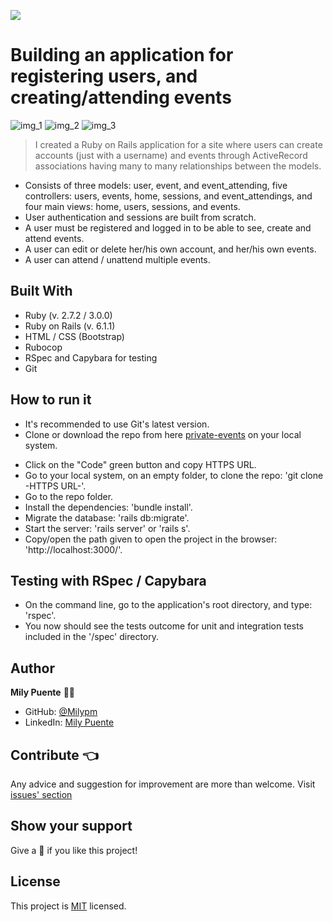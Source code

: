 ![](https://img.shields.io/badge/Microverse-blueviolet)
# Building an application for registering users, and creating/attending events


![img_1](./app/assets/app-images/img1.png)
![img_2](./app/assets/app-images/img2.png)
![img_3](./app/assets/app-images/img3.png)


> I created a Ruby on Rails application for a site where users can create accounts (just with a username) and events through ActiveRecord associations having many to many relationships between the models.

- Consists of three models: user, event, and event_attending, five controllers: users, events, home, sessions, and event_attendings, and four main views: home, users, sessions, and events.
- User authentication and sessions are built from scratch.
- A user must be registered and logged in to be able to see, create and attend events.
- A user can edit or delete her/his own account, and her/his own events.
- A user can attend / unattend multiple events.

## Built With
- Ruby (v. 2.7.2 / 3.0.0)
- Ruby on Rails (v. 6.1.1)
- HTML / CSS (Bootstrap)
- Rubocop
- RSpec and Capybara for testing
- Git
 
## How to run it
* It's recommended to use Git's latest version.
* Clone or download the repo from here [private-events](https://github.com/Milypm/private-events.git) on your local system.
- Click on the "Code" green button and copy HTTPS URL.
- Go to your local system, on an empty folder, to clone the repo: 'git clone -HTTPS URL-'.
- Go to the repo folder.
- Install the dependencies: 'bundle install'.
- Migrate the database: 'rails db:migrate'.
- Start the server: 'rails server' or 'rails s'.
- Copy/open the path given to open the project in the browser: 'http://localhost:3000/'.

## Testing with RSpec / Capybara
- On the command line, go to the application's root directory, and type: 'rspec'.
- You now should see the tests outcome for unit and integration tests included in the '/spec' directory.

## Author
**Mily Puente** :woman_technologist:
- GitHub: [@Milypm](https://github.com/Milypm)
- LinkedIn: [Mily Puente](https://www.linkedin.com/in/milypuentem/)
 
## Contribute :point_left:
Any advice and suggestion for improvement are more than welcome.
Visit [issues' section](https://github.com/Milypm/private-events/issues)

## Show your support
Give a :star2: if you like this project!

## License
<p>This project is <a href="../feature/LICENSE">MIT</a> licensed.</p>